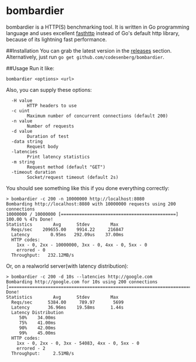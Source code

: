 # bombardier
bombardier is a HTTP(S) benchmarking tool. It is written in Go programming language and uses excellent [fasthttp](https://github.com/valyala/fasthttp) instead of Go's default http library, because of its lightning fast performance.

##Installation
You can grab the latest version in the [releases](https://github.com/codesenberg/bombardier/releases) section.
Alternatively, just run `go get github.com/codesenberg/bombardier`.

##Usage
Run it like:
```
bombardier <options> <url>
```
Also, you can supply these options:
```
  -H value
        HTTP headers to use
  -c uint
        Maximum number of concurrent connections (default 200)
  -n value
        Number of requests
  -d value
        Duration of test
  -data string
        Request body
  -latencies
        Print latency statistics
  -m string
        Request method (default "GET")
  -timeout duration
        Socket/request timeout (default 2s)
```
You should see something like this if you done everything correctly:
```
> bombardier -c 200 -n 10000000 http://localhost:8080
Bombarding http://localhost:8080 with 10000000 requests using 200 connections
10000000 / 10000000 [============================================] 100.00 % 47s Done!
Statistics        Avg      Stdev        Max
  Reqs/sec    209655.00    9914.22     216847
  Latency        0.95ms   292.09us    37.00ms
  HTTP codes:
    1xx - 0, 2xx - 10000000, 3xx - 0, 4xx - 0, 5xx - 0
    errored - 0
  Throughput:   232.12MB/s
```
Or, on a realworld server(with latency distribution):
```
> bombardier -c 200 -d 10s --latencies http://google.com
Bombarding http://google.com for 10s using 200 connections
[==========================================================================]10s Done!
Statistics        Avg      Stdev        Max
  Reqs/sec      5384.00     789.97       5699
  Latency       36.96ms    19.58ms      1.44s
  Latency Distribution
     50%    34.00ms
     75%    41.00ms
     90%    42.00ms
     99%    45.00ms
  HTTP codes:
    1xx - 0, 2xx - 0, 3xx - 54083, 4xx - 0, 5xx - 0
    errored - 2
  Throughput:     2.51MB/s
```
